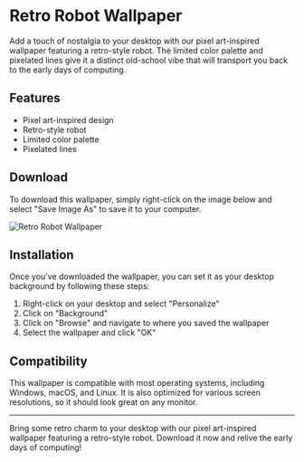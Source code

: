 <!--
Write me markdown content of website with wallpaper:

"A pixel art-inspired wallpaper featuring a retro-style robot, with a limited color palette and pixelated lines."

The header of the page should not be copy of the text but rather a real content of the website which is using this wallpaper.

- Feel free to use structure like headings, bullets, numbering, blockquotes, paragraphs, horizontal lines, etc.
- You can use formatting like bold or _italic_
- You can include UTF-8 emojis
- Links should be only #hash anchors (and you can refer to the document itself)
- Do not include images
-->

<!--font:Open Sans-->

# Retro Robot Wallpaper

Add a touch of nostalgia to your desktop with our pixel art-inspired wallpaper featuring a retro-style robot. The limited color palette and pixelated lines give it a distinct old-school vibe that will transport you back to the early days of computing.

## Features

-   Pixel art-inspired design
-   Retro-style robot
-   Limited color palette
-   Pixelated lines

## Download

To download this wallpaper, simply right-click on the image below and select "Save Image As" to save it to your computer.

![Retro Robot Wallpaper](#)

## Installation

Once you've downloaded the wallpaper, you can set it as your desktop background by following these steps:

1. Right-click on your desktop and select "Personalize"
2. Click on "Background"
3. Click on "Browse" and navigate to where you saved the wallpaper
4. Select the wallpaper and click "OK"

## Compatibility

This wallpaper is compatible with most operating systems, including Windows, macOS, and Linux. It is also optimized for various screen resolutions, so it should look great on any monitor.

---

Bring some retro charm to your desktop with our pixel art-inspired wallpaper featuring a retro-style robot. Download it now and relive the early days of computing!
